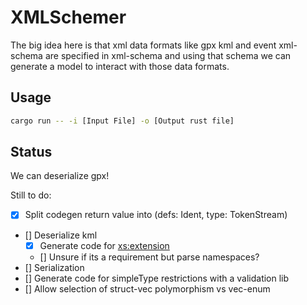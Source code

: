 # XMLSchemer

The big idea here is that xml data formats like gpx kml and event xml-schema are specified in xml-schema and using that schema we can generate a model to interact with those data formats.

## Usage

```bash
cargo run -- -i [Input File] -o [Output rust file]
```

## Status
We can deserialize gpx!

Still to do:
- [x] Split codegen return value into (defs: Ident, type: TokenStream)
- [] Deserialize kml
    - [x] Generate code for <xs:extension>
    - [] Unsure if its a requirement but parse namespaces?
- [] Serialization
- [] Generate code for simpleType restrictions with a validation lib
- [] Allow selection of struct-vec polymorphism vs vec-enum